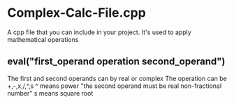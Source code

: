 # Complex-Calc-File.cpp
A cpp file that you can include in your project. It's used to apply mathematical operations

## eval("first_operand operation second_operand")
The first and second operands can by real or complex
The operation can be +,-,x,/,^,s
^ means power "the second operand must be real non-fractional number"
s means square root
